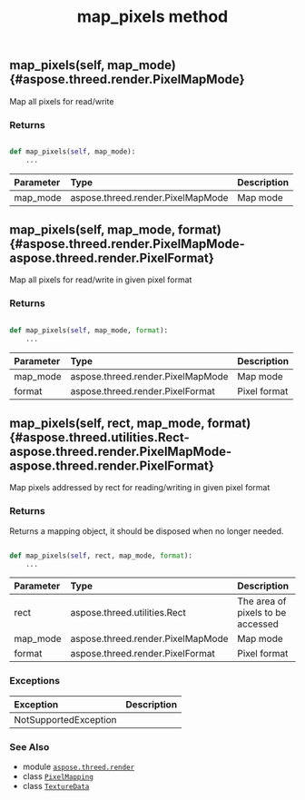 ﻿---
title: map_pixels method
second_title: Aspose.3D for Python via .NET API References
description: 
type: docs
weight: 60
url: /python-net/aspose.threed.render/texturedata/map_pixels/
is_root: false
---

## map_pixels(self, map_mode) {#aspose.threed.render.PixelMapMode}

Map all pixels for read/write


### Returns 





```python

def map_pixels(self, map_mode):
    ...
```


| Parameter | Type | Description |
| :- | :- | :- |
| map_mode | aspose.threed.render.PixelMapMode | Map mode |


## map_pixels(self, map_mode, format) {#aspose.threed.render.PixelMapMode-aspose.threed.render.PixelFormat}

Map all pixels for read/write in given pixel format


### Returns 





```python

def map_pixels(self, map_mode, format):
    ...
```


| Parameter | Type | Description |
| :- | :- | :- |
| map_mode | aspose.threed.render.PixelMapMode | Map mode |
| format | aspose.threed.render.PixelFormat | Pixel format |


## map_pixels(self, rect, map_mode, format) {#aspose.threed.utilities.Rect-aspose.threed.render.PixelMapMode-aspose.threed.render.PixelFormat}

Map pixels addressed by rect for reading/writing in given pixel format


### Returns 


Returns a mapping object, it should be disposed when no longer needed.


```python

def map_pixels(self, rect, map_mode, format):
    ...
```


| Parameter | Type | Description |
| :- | :- | :- |
| rect | aspose.threed.utilities.Rect | The area of pixels to be accessed |
| map_mode | aspose.threed.render.PixelMapMode | Map mode |
| format | aspose.threed.render.PixelFormat | Pixel format |
### Exceptions
| Exception | Description |
| :- | :- |
| NotSupportedException |  |





### See Also
* module [`aspose.threed.render`](../../)
* class [`PixelMapping`](/3d/python-net/aspose.threed.render/pixelmapping)
* class [`TextureData`](/3d/python-net/aspose.threed.render/texturedata)
